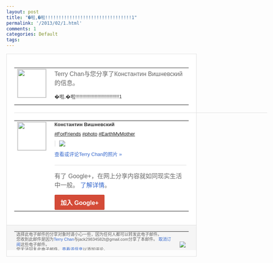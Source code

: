 ```yaml
---
layout: post
title: "�啦,�啦!!!!!!!!!!!!!!!!!!!!!!!!!!!!!!!!1"
permalink: '/2013/02/1.html'
comments: 1
categories: Default
tags: 
---
```

<!-- X-Notifications: 1:6a27ded830000000 -->

<div style="border:solid 1px #dfdfdf;color:#686868;font:13px Arial"><div style="background-color:#fff;padding:20px;"><table cellpadding="0" cellspacing="0"><tr><td style="padding-right:15px;vertical-align:top"><a href="https://plus.google.com/_/notifications/emlink?emr=14900066512970582018&amp;emid=CIiKg7ngprUCFecJcgodeSYAAA&amp;path=%2F108643996575278738906&amp;dt=1360327931390&amp;uob=8"><img height="75" src="https://lh3.googleusercontent.com/-KKRGTyJ5Bl0/AAAAAAAAAAI/AAAAAAAAtnY/R4QEWIp3Ur0/s75-c-k-a/photo.jpg" style="border:solid 1px #cccccc;" width="75"/></a></td><td style="width:578px;color:#333;font:13px Arial;vertical-align:top"><div style="color:#686868;font:16px Arial;padding-bottom:15px">Terry Chan与您分享了Константин Вишневский的信息。</div><div style="padding-bottom:10px">�啦,�啦!!!!!!!!!!!!!!!<wbr/>!!!!!!!!!!!!!!!!!1</div></td></tr></table><div style="margin:20px 0;border-bottom:solid 1px #dfdfdf;width:670px"></div><table cellpadding="0" cellspacing="0"><tr><td style="padding-right:15px;vertical-align:top"><a href="https://plus.google.com/_/notifications/emlink?emr=14900066512970582018&amp;emid=CIiKg7ngprUCFecJcgodeSYAAA&amp;path=%2F113504137497630927918&amp;dt=1360327931390&amp;uob=8"><img height="75" src="https://lh6.googleusercontent.com/-C_hOly31Ad8/AAAAAAAAAAI/AAAAAAAArgk/SrD4n4JbEBE/s75-c-k-a/photo.jpg" style="border:solid 1px #cccccc;" width="75"/></a></td><td style="width:578px;color:#333;font:13px Arial;vertical-align:top"><div style="font-weight:bold;padding-bottom:10px">Константин Вишневский</div><div style="padding-bottom:10px"><a class="ot-hashtag" href="https://plus.google.com/s/%23ForFriends">#ForFriends</a>&nbsp;<a class="ot-hashtag" href="https://plus.google.com/s/%23photo">#photo</a>&nbsp;<a class="ot-hashtag" href="https://plus.google.com/s/%23EarthMyMother">#<wbr/>EarthMyMother</a></div><div style="margin-bottom:10px;padding-left:10px; border-left:2px solid #EAEAEA"><span style="margin-right:5px"><a href="https://plus.google.com/_/notifications/emlink?emr=14900066512970582018&amp;emid=CIiKg7ngprUCFecJcgodeSYAAA&amp;path=%2F108643996575278738906%2Fposts%2FaVPkNK9qvqZ%3Fgpinv%3DAMIXal8dDYKtepLLgGCp5hqy1mn3ZRtaHmKtfJK0ZfrFtRudHpJmVheyTamwQbSkwOoc5J2lOU5SRBJa6rUABAKJxn-lEoTWXiALJgej85ATKDUGECV-0lU&amp;dt=1360327931390&amp;uob=8" style="color:#3366CC;text-decoration:none;"><img border="0" src="https://lh6.googleusercontent.com/-rM1ma0oYLPA/URTb6il3oeI/AAAAAAAAzGE/_dXCGs99vds/h120/01%2B%252836%2529.jpg" style="max-height:200px;max-width:275px"/></a></span></div><a href="https://plus.google.com/_/notifications/emlink?emr=14900066512970582018&amp;emid=CIiKg7ngprUCFecJcgodeSYAAA&amp;path=%2Fphotos%2F113504137497630927918%2Falbums%2F5842536416541717297%2F5842536415370912226%3Fgpinv%3DAMIXal8dDYKtepLLgGCp5hqy1mn3ZRtaHmKtfJK0ZfrFtRudHpJmVheyTamwQbSkwOoc5J2lOU5SRBJa6rUABAKJxn-lEoTWXiALJgej85ATKDUGECV-0lU%26authkey%3DCMiy5teaoJekNQ&amp;dt=1360327931390&amp;uob=8" style="color:#3366CC;text-decoration:none">查看或评论Terry Chan的照片 »</a><div style="margin-top:20px;border-top:solid 1px #dfdfdf"><div style="padding:15px 0;color:#686868;font:16px Arial">有了 Google+，在网上分享内容就如同现实生活中一般。 <a href="http://www.google.com/+/learnmore/" style="color:#3366CC;text-decoration:none">了解详情</a>。</div><a href="https://plus.google.com/_/notifications/emlink?emr=14900066512970582018&amp;emid=CIiKg7ngprUCFecJcgodeSYAAA&amp;path=%2F%3Fgpinv%3DAMIXal8dDYKtepLLgGCp5hqy1mn3ZRtaHmKtfJK0ZfrFtRudHpJmVheyTamwQbSkwOoc5J2lOU5SRBJa6rUABAKJxn-lEoTWXiALJgej85ATKDUGECV-0lU&amp;dt=1360327931390&amp;uob=8" style="display:inline-block;padding:7px 15px;background-color:#d44b38; color:#fff;font-size:16px; font-weight:bold;border-radius:2px;-webkit-border-radius:2px; -moz-border-radius:2px;border:solid 1px #c43b28; white-space:nowrap;text-decoration:none">加入 Google+</a></div></td></tr></table></div><div style="border-top:solid 1px #dfdfdf;padding:0 20px; background-color:#f5f5f5"><table cellpadding="0" cellspacing="0" style="height:50px"><tbody><tr><td style="vertical-align:middle;width:100%; color:#636363;font:11px Arial; line-height:120%">选择此电子邮件的分享对象时请小心一些，因为任何人都可以转发此电子邮件。<br/>您收到此邮件是因为<a href="https://plus.google.com/_/notifications/emlink?emr=14900066512970582018&amp;emid=CIiKg7ngprUCFecJcgodeSYAAA&amp;path=%2F108643996575278738906%3Fgpinv%3DAMIXal8dDYKtepLLgGCp5hqy1mn3ZRtaHmKtfJK0ZfrFtRudHpJmVheyTamwQbSkwOoc5J2lOU5SRBJa6rUABAKJxn-lEoTWXiALJgej85ATKDUGECV-0lU&amp;dt=1360327931390&amp;uob=8" style="color:#3366CC;text-decoration:none">Terry Chan</a>与jack29834582t@gmail.com分享了本邮件。 <a href="https://plus.google.com/_/notifications/emlink?emr=14900066512970582018&amp;emid=CIiKg7ngprUCFecJcgodeSYAAA&amp;path=%2F_%2Fnonplus%2Femailsettings%3Fgpinv%3DAMIXal8dDYKtepLLgGCp5hqy1mn3ZRtaHmKtfJK0ZfrFtRudHpJmVheyTamwQbSkwOoc5J2lOU5SRBJa6rUABAKJxn-lEoTWXiALJgej85ATKDUGECV-0lU%26est%3DADH5u8W8ucPYIgOpVVeItGsI339cwo6lxswWRlZUj8OZG0DLbO7_FtQynb8eXqOZmPvZge4dNZBY0wFCgDhAVu3AQb3qauvS6vEpYVAGQJ98_zILjceyMmKYRNnKSrf_kgnIoOkpVhzSlVxCi8d3AE15ElwA35DfPw&amp;dt=1360327931390&amp;uob=8" style="color:#3366CC;text-decoration:none">取消订阅</a>这些电子邮件。<br/>您无法回复此电子邮件。<a href="https://plus.google.com/_/notifications/emlink?emr=14900066512970582018&amp;emid=CIiKg7ngprUCFecJcgodeSYAAA&amp;path=%2F108643996575278738906%2Fposts%2FaVPkNK9qvqZ%3Fgpinv%3DAMIXal8dDYKtepLLgGCp5hqy1mn3ZRtaHmKtfJK0ZfrFtRudHpJmVheyTamwQbSkwOoc5J2lOU5SRBJa6rUABAKJxn-lEoTWXiALJgej85ATKDUGECV-0lU&amp;dt=1360327931390&amp;uob=8" style="color:#3366CC;text-decoration:none">查看该信息</a>以添加评论。<br/>Google Inc., 1600 Amphitheatre Pkwy, Mountain View, CA 94043 USA<br/></td><td><img src="https://ssl.gstatic.com/s2/oz/images/notifications/logo/google-plus-6617a72bb36cc548861652780c9e6ff1.png"/></td></tr></tbody></table></div></div>
